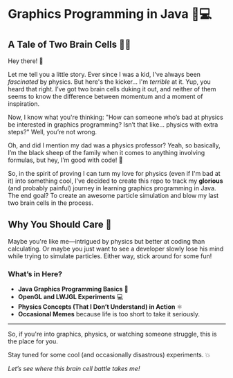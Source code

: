 # Graphics Programming in Java 🎨💻

## A Tale of Two Brain Cells 🧠🧠

Hey there! 👋

Let me tell you a little story. Ever since I was a kid, I've always been *fascinated* by physics. But here's the kicker... I'm *terrible* at it. Yup, you heard that right. I’ve got two brain cells duking it out, and neither of them seems to know the difference between momentum and a moment of inspiration.

Now, I know what you're thinking: "How can someone who’s bad at physics be interested in graphics programming? Isn’t that like... physics with extra steps?" Well, you’re not wrong.

Oh, and did I mention my dad was a physics professor? Yeah, so basically, I’m the black sheep of the family when it comes to anything involving formulas, but hey, I’m good with code! 🐑

So, in the spirit of proving I can turn my love for physics (even if I'm bad at it) into something cool, I’ve decided to create this repo to track my **glorious** (and probably painful) journey in learning graphics programming in Java. The end goal? To create an awesome particle simulation and blow my last two brain cells in the process.

## Why You Should Care 🚀

Maybe you're like me—intrigued by physics but better at coding than calculating. Or maybe you just want to see a developer slowly lose his mind while trying to simulate particles. Either way, stick around for some fun!

### What’s in Here?

- **Java Graphics Programming Basics** 🎨
- **OpenGL and LWJGL Experiments** 💻
- **Physics Concepts (That I Don’t Understand) in Action** ⚛️
- **Occasional Memes** because life is too short to take it seriously.

---

So, if you're into graphics, physics, or watching someone struggle, this is the place for you.

Stay tuned for some cool (and occasionally disastrous) experiments. 💥

*Let’s see where this brain cell battle takes me!*
